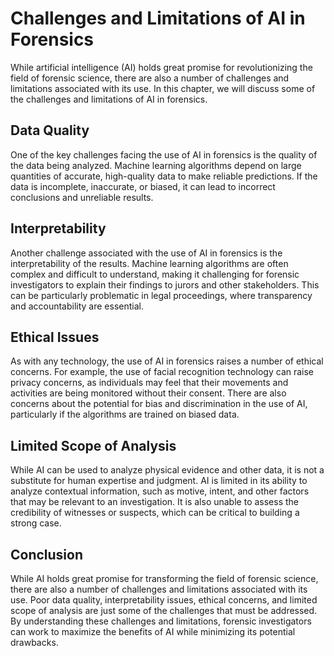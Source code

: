 Challenges and Limitations of AI in Forensics
=================================================================================

While artificial intelligence (AI) holds great promise for revolutionizing the field of forensic science, there are also a number of challenges and limitations associated with its use. In this chapter, we will discuss some of the challenges and limitations of AI in forensics.

Data Quality
------------

One of the key challenges facing the use of AI in forensics is the quality of the data being analyzed. Machine learning algorithms depend on large quantities of accurate, high-quality data to make reliable predictions. If the data is incomplete, inaccurate, or biased, it can lead to incorrect conclusions and unreliable results.

Interpretability
----------------

Another challenge associated with the use of AI in forensics is the interpretability of the results. Machine learning algorithms are often complex and difficult to understand, making it challenging for forensic investigators to explain their findings to jurors and other stakeholders. This can be particularly problematic in legal proceedings, where transparency and accountability are essential.

Ethical Issues
--------------

As with any technology, the use of AI in forensics raises a number of ethical concerns. For example, the use of facial recognition technology can raise privacy concerns, as individuals may feel that their movements and activities are being monitored without their consent. There are also concerns about the potential for bias and discrimination in the use of AI, particularly if the algorithms are trained on biased data.

Limited Scope of Analysis
-------------------------

While AI can be used to analyze physical evidence and other data, it is not a substitute for human expertise and judgment. AI is limited in its ability to analyze contextual information, such as motive, intent, and other factors that may be relevant to an investigation. It is also unable to assess the credibility of witnesses or suspects, which can be critical to building a strong case.

Conclusion
----------

While AI holds great promise for transforming the field of forensic science, there are also a number of challenges and limitations associated with its use. Poor data quality, interpretability issues, ethical concerns, and limited scope of analysis are just some of the challenges that must be addressed. By understanding these challenges and limitations, forensic investigators can work to maximize the benefits of AI while minimizing its potential drawbacks.
